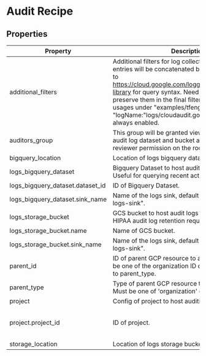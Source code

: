 # Audit Recipe

<!-- These files are auto generated -->

## Properties
| Property 	| Description 						| Type 	   			   | Required			   		   | Default             | Pattern 			 			 |
| --------- | ----------------------- | ---------------- | --------------------- | ------------------- | ------------------- |
| additional_filters | Additional filters for log collection and export. List entries will be        concatenated by "OR" operator. Refer to        <https://cloud.google.com/logging/docs/view/query-library> for query syntax.        Need to escape \ and " to preserve them in the final filter strings.        See example usages under "examples/tfengine/".        Logs with filter "logName:\"logs/cloudaudit.googleapis.com\"" is always enabled. | array(string) | false | - | - |
| auditors_group | This group will be granted viewer access to the audit log dataset and        bucket as well as security reviewer permission on the root resource        specified. | string | false | - | - |
| bigquery_location | Location of logs bigquery dataset. | string | false | - | - |
| logs_bigquery_dataset | Bigquery Dataset to host audit logs for 1 year. Useful for querying recent activity. | object | false | - | - |
| logs_bigquery_dataset.dataset_id | ID of Bigquery Dataset. | string | false | - | - |
| logs_bigquery_dataset.sink_name | Name of the logs sink, default to "bigquery-audit-logs-sink". | string | false | - | - |
| logs_storage_bucket | GCS bucket to host audit logs for 7 years. Useful for HIPAA audit log retention requirements. | object | false | - | - |
| logs_storage_bucket.name | Name of GCS bucket. | string | false | - | - |
| logs_storage_bucket.sink_name | Name of the logs sink, default to "storage-audit-logs-sink". | string | false | - | - |
| parent_id | ID of parent GCP resource to apply the policy.        Can be one of the organization ID or folder ID according to parent_type. | string | false | - | ^[0-9]{8,25}$ |
| parent_type | Type of parent GCP resource to apply the policy.        Must be one of 'organization' or 'folder'." | string | false | - | ^organization|folder$ |
| project | Config of project to host auditing resources | object | false | - | - |
| project.project_id | ID of project. | string | false | - | ^[a-z][a-z0-9\-]{4,28}[a-z0-9]$ |
| storage_location | Location of logs storage bucket. | string | false | - | - |
